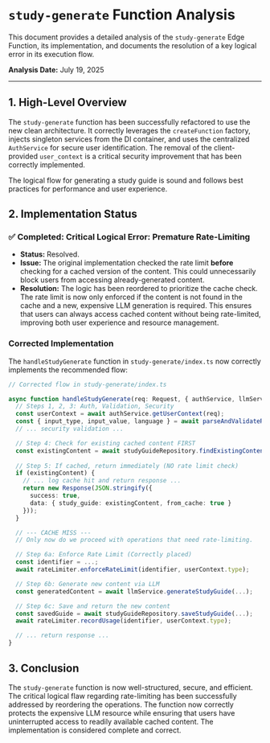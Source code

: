 # `study-generate` Function Analysis

This document provides a detailed analysis of the `study-generate` Edge Function, its implementation, and documents the resolution of a key logical error in its execution flow.

**Analysis Date:** July 19, 2025

---

## 1. High-Level Overview

The `study-generate` function has been successfully refactored to use the new clean architecture. It correctly leverages the `createFunction` factory, injects singleton services from the DI container, and uses the centralized `AuthService` for secure user identification. The removal of the client-provided `user_context` is a critical security improvement that has been correctly implemented.

The logical flow for generating a study guide is sound and follows best practices for performance and user experience.

## 2. Implementation Status

### ✅ **Completed**: Critical Logical Error: Premature Rate-Limiting

-   **Status:** Resolved.
-   **Issue:** The original implementation checked the rate limit **before** checking for a cached version of the content. This could unnecessarily block users from accessing already-generated content.
-   **Resolution:** The logic has been reordered to prioritize the cache check. The rate limit is now only enforced if the content is not found in the cache and a new, expensive LLM generation is required. This ensures that users can always access cached content without being rate-limited, improving both user experience and resource management.

### Corrected Implementation

The `handleStudyGenerate` function in `study-generate/index.ts` now correctly implements the recommended flow:

```typescript
// Corrected flow in study-generate/index.ts

async function handleStudyGenerate(req: Request, { authService, llmService, studyGuideRepository, rateLimiter, ... }: ServiceContainer): Promise<Response> {
  // Steps 1, 2, 3: Auth, Validation, Security
  const userContext = await authService.getUserContext(req);
  const { input_type, input_value, language } = await parseAndValidateRequest(req);
  // ... security validation ...

  // Step 4: Check for existing cached content FIRST
  const existingContent = await studyGuideRepository.findExistingContent(...);
  
  // Step 5: If cached, return immediately (NO rate limit check)
  if (existingContent) {
    // ... log cache hit and return response ...
    return new Response(JSON.stringify({
      success: true,
      data: { study_guide: existingContent, from_cache: true }
    }));
  }

  // --- CACHE MISS --- 
  // Only now do we proceed with operations that need rate-limiting.

  // Step 6a: Enforce Rate Limit (Correctly placed)
  const identifier = ...;
  await rateLimiter.enforceRateLimit(identifier, userContext.type);

  // Step 6b: Generate new content via LLM
  const generatedContent = await llmService.generateStudyGuide(...);

  // Step 6c: Save and return the new content
  const savedGuide = await studyGuideRepository.saveStudyGuide(...);
  await rateLimiter.recordUsage(identifier, userContext.type);

  // ... return response ...
}
```

## 3. Conclusion

The `study-generate` function is now well-structured, secure, and efficient. The critical logical flaw regarding rate-limiting has been successfully addressed by reordering the operations. The function now correctly protects the expensive LLM resource while ensuring that users have uninterrupted access to readily available cached content. The implementation is considered complete and correct.
